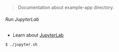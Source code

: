 > Documentation about example-app directory.

###### Run JupyterLab
* Learn about [JupyterLab](https://jupyterlab.readthedocs.io/en/latest/)
```bash
$ ./jupyter.sh
```
